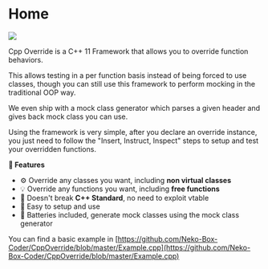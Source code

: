 # Home

![](./Logo.png)

Cpp Override is a C++ 11 Framework that allows you to override function behaviors. 

This allows testing in a per function basis instead of being forced to use classes, 
though you can still use this framework to perform mocking in the traditional OOP way.

We even ship with a mock class generator which parses a given header and gives back mock class you
can use.

Using the framework is very simple, after you declare an override instance, you just need to follow
the "Insert, Instruct, Inspect" steps to setup and test your overridden functions.

**🚀 Features**

- ⚙️ Override any classes you want, including **non virtual classes**
- 💡 Override any functions you want, including **free functions**
- 📑 Doesn't break **C++ Standard**, no need to exploit vtable
- 🔌 Easy to setup and use
- 🔋 Batteries included, generate mock classes using the mock class generator

You can find a basic example in [https://github.com/Neko-Box-Coder/CppOverride/blob/master/Example.cpp](https://github.com/Neko-Box-Coder/CppOverride/blob/master/Example.cpp)
